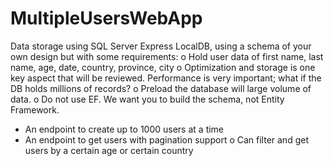 # MultipleUsersWebApp

Data storage using SQL Server Express LocalDB, using a schema of your own design but 
with some requirements:
o Hold user data of first name, last name, age, date, country, province, city 
o Optimization and storage is one key aspect that will be reviewed. Performance is 
very important; what if the DB holds millions of records?
o Preload the database will large volume of data.
o Do not use EF. We want you to build the schema, not Entity Framework.
- An endpoint to create up to 1000 users at a time
- An endpoint to get users with pagination support
o Can filter and get users by a certain age or certain country
